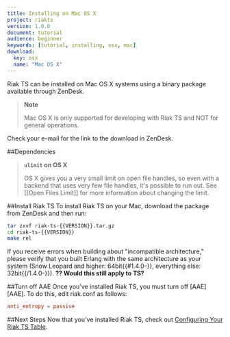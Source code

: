 ```yaml
---
title: Installing on Mac OS X
project: riakts
version: 1.0.0
document: tutorial
audience: beginner
keywords: [tutorial, installing, osx, mac]
download:
  key: osx
  name: "Mac OS X"
---
```


[openfileslimit]: http://docs.basho.com/riak/2.1.1/ops/tuning/open-files-limit/
[configuring]: http://docs.basho.com/riakts/1.0.0/using/configuring

Riak TS can be installed on Mac OS X systems using a binary
package available through ZenDesk.

>**Note**
>
>Mac OS X is only supported for developing with Riak TS and NOT for general operations.

Check your e-mail for the link to the download in ZenDesk.

##Dependencies

>**`ulimit` on OS X**
>
>OS X gives you a very small limit on open file handles, so even with a
backend that uses very few file handles, it's possible to run out. See
[[Open Files Limit]] for more information about changing the limit.
</div>

##Install Riak TS
To install Riak TS on your Mac, download the package from ZenDesk and then run:

```bash
tar zxvf riak-ts-{{VERSION}}.tar.gz
cd riak-ts-{{VERSION}}
make rel
```

If you receive errors when building about "incompatible architecture,"
please verify that you built Erlang with the same architecture as your
system (Snow Leopard and higher: 64bit{{#1.4.0-}}, everything else:
32bit{{/1.4.0-}}). **?? Would this still apply to TS?**


##Turn off AAE
Once you've installed Riak TS, you must turn off [AAE][AAE]. To do this, edit riak.conf as follows:

```riak.conf
anti_entropy = passive
```


##Next Steps
Now that you've installed Riak TS, check out [Configuring Your Riak TS Table][configuring].